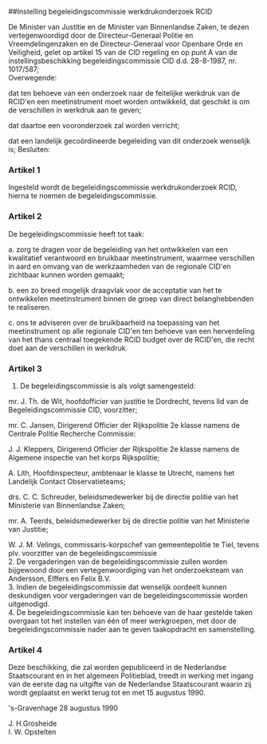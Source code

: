 <meta http-equiv='Content-Type' content='text/html; charset=utf-8' />

##Instelling begeleidingscommissie werkdrukonderzoek RCID

De Minister van Justitie en de Minister van Binnenlandse Zaken, te dezen vertegenwoordigd door de Directeur-Generaal Politie en Vreemdelingenzaken en de Directeur-Generaal voor Openbare Orde en Veiligheid, gelet op artikel 15 van de CID regeling en op punt A van de instellingsbeschikking begeleidingscommissie CID d.d. 28-8-1987, nr. 1017/587;  
Overwegende:

dat ten behoeve van een onderzoek naar de feitelijke werkdruk van de RCID'en een meetinstrument moet worden ontwikkeld, dat geschikt is om de verschillen in werkdruk aan te geven;  

dat daartoe een vooronderzoek zal worden verricht;  

dat een landelijk gecoördineerde begeleiding van dit onderzoek wenselijk is;     Besluiten:    

### Artikel  1  

Ingesteld wordt de begeleidingscommissie werkdrukonderzoek RCID, hierna te noemen de begeleidingscommissie. 

### Artikel  2  

De begeleidingscommissie heeft tot taak: 

a. zorg te dragen voor de begeleiding van het ontwikkelen van een kwalitatief verantwoord en bruikbaar meetinstrument, waarmee verschillen in aard en omvang van de werkzaamheden van de regionale CID'en zichtbaar kunnen worden gemaakt; 

b. een zo breed mogelijk draagvlak voor de acceptatie van het te ontwikkelen meetinstrument binnen de groep van direct belanghebbenden te realiseren. 

c. ons te adviseren over de bruikbaarheid na toepassing van het meetinstrument op alle regionale CID'en ten behoeve van een herverdeling van het thans centraal toegekende RCID budget over de RCID'en, die recht doet aan de verschillen in werkdruk.  

### Artikel  3  

1.  De begeleidingscommissie is als volgt samengesteld: 

mr. J. Th. de Wit, hoofdofficier van justitie te Dordrecht, tevens lid van de Begeleidingscommissie CID, voorzitter;  

mr. C. Jansen, Dirigerend Officier der Rijkspolitie 2e klasse namens de Centrale Politie Recherche Commissie:  

J. J. Kleppers, Dirigerend Officier der Rijkspolitie 2e klasse namens de Algemene inspectie van het korps Rijkspolitie;  

A. Lith, Hoofdinspecteur, ambtenaar le klasse te Utrecht, namens het Landelijk Contact Observatieteams;  

drs. C. C. Schreuder, beleidsmedewerker bij de directie politie van het Ministerie van Binnenlandse Zaken;  

mr. A. Teerds, beleidsmedewerker bij de directie politie van het Ministerie van Justitie;  

W. J. M. Velings, commissaris-korpschef van gemeentepolitie te Tiel, tevens plv. voorzitter van de begeleidingscommissie     
2.  De vergaderingen van de begeleidingscommissie zullen worden bijgewoond door een vertegenwoordiging van het onderzoeksteam van Andersson, Elffers en Felix B.V.   
3.  Indien de begeleidingscommissie dat wenselijk oordeelt kunnen deskundigen voor vergaderingen van de begeleidingscommissie worden uitgenodigd.   
4.  De begeleidingscommissie kan ten behoeve van de haar gestelde taken overgaan tot het instellen van één of meer werkgroepen, met door de begeleidingscommissie nader aan te geven taakopdracht en samenstelling.  

### Artikel  4  

Deze beschikking, die zal worden gepubliceerd in de Nederlandse Staatscourant en in het algemeen Politieblad, treedt in werking met ingang van de eerste dag na uitgifte van de Nederlandse Staatscourant waarin zij wordt geplaatst en werkt terug tot en met 15 augustus 1990. 

's-Gravenhage 
28 augustus 1990    

J. H.Grosheide  
I. W. Opstelten      
